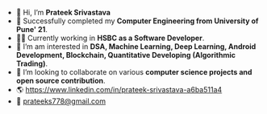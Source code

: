 - 👋 Hi, I’m **Prateek Srivastava**
- 👀 Successfully completed my **Computer Engineering from University of Pune' 21**.
- 👩‍💻 Currently working in **HSBC as a Software Developer**.
- 🌱 I’m am interested in **DSA, Machine Learning, Deep Learning, Android Development, Blockchain, Quantitative Developing (Algorithmic Trading)**.
- 💞️ I’m looking to collaborate on various **computer science projects and open source contribution**.
- 🌎 https://www.linkedin.com/in/prateek-srivastava-a6ba511a4
- 📧 prateeks778@gmail.com
<!---
ps1899/ps1899 is a ✨ special ✨ repository because its `README.md` (this file) appears on your GitHub profile.
You can click the Preview link to take a look at your changes.
--->
